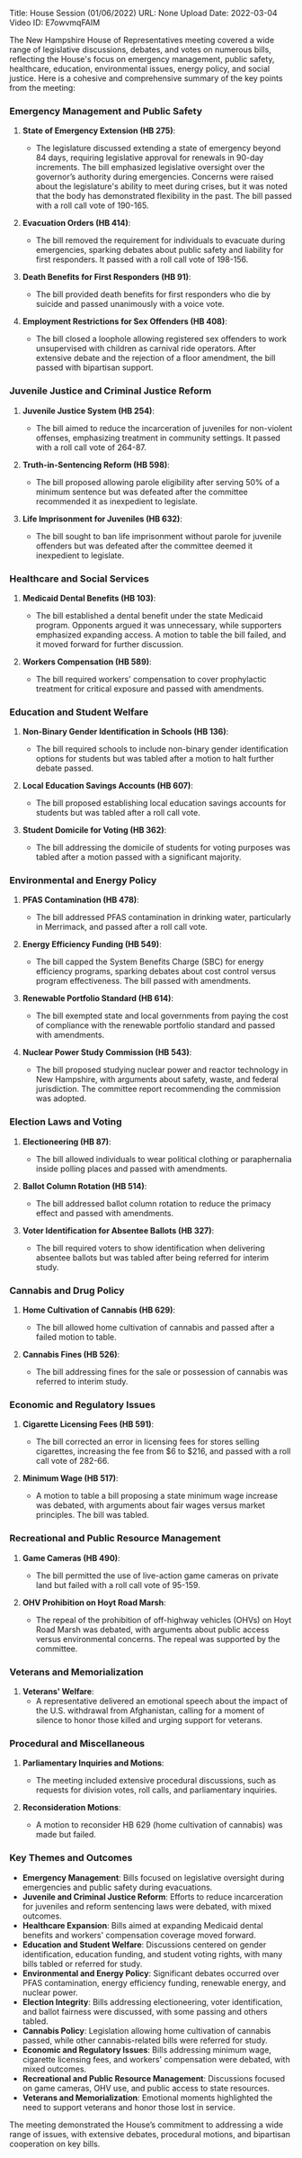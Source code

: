Title: House Session (01/06/2022)
URL: None
Upload Date: 2022-03-04
Video ID: E7owvmqFAIM

The New Hampshire House of Representatives meeting covered a wide range of legislative discussions, debates, and votes on numerous bills, reflecting the House's focus on emergency management, public safety, healthcare, education, environmental issues, energy policy, and social justice. Here is a cohesive and comprehensive summary of the key points from the meeting:

### **Emergency Management and Public Safety**
1. **State of Emergency Extension (HB 275)**:  
   - The legislature discussed extending a state of emergency beyond 84 days, requiring legislative approval for renewals in 90-day increments. The bill emphasized legislative oversight over the governor’s authority during emergencies. Concerns were raised about the legislature's ability to meet during crises, but it was noted that the body has demonstrated flexibility in the past. The bill passed with a roll call vote of 190-165.  

2. **Evacuation Orders (HB 414)**:  
   - The bill removed the requirement for individuals to evacuate during emergencies, sparking debates about public safety and liability for first responders. It passed with a roll call vote of 198-156.  

3. **Death Benefits for First Responders (HB 91)**:  
   - The bill provided death benefits for first responders who die by suicide and passed unanimously with a voice vote.  

4. **Employment Restrictions for Sex Offenders (HB 408)**:  
   - The bill closed a loophole allowing registered sex offenders to work unsupervised with children as carnival ride operators. After extensive debate and the rejection of a floor amendment, the bill passed with bipartisan support.  

### **Juvenile Justice and Criminal Justice Reform**
1. **Juvenile Justice System (HB 254)**:  
   - The bill aimed to reduce the incarceration of juveniles for non-violent offenses, emphasizing treatment in community settings. It passed with a roll call vote of 264-87.  

2. **Truth-in-Sentencing Reform (HB 598)**:  
   - The bill proposed allowing parole eligibility after serving 50% of a minimum sentence but was defeated after the committee recommended it as inexpedient to legislate.  

3. **Life Imprisonment for Juveniles (HB 632)**:  
   - The bill sought to ban life imprisonment without parole for juvenile offenders but was defeated after the committee deemed it inexpedient to legislate.  

### **Healthcare and Social Services**
1. **Medicaid Dental Benefits (HB 103)**:  
   - The bill established a dental benefit under the state Medicaid program. Opponents argued it was unnecessary, while supporters emphasized expanding access. A motion to table the bill failed, and it moved forward for further discussion.  

2. **Workers Compensation (HB 589)**:  
   - The bill required workers' compensation to cover prophylactic treatment for critical exposure and passed with amendments.  

### **Education and Student Welfare**
1. **Non-Binary Gender Identification in Schools (HB 136)**:  
   - The bill required schools to include non-binary gender identification options for students but was tabled after a motion to halt further debate passed.  

2. **Local Education Savings Accounts (HB 607)**:  
   - The bill proposed establishing local education savings accounts for students but was tabled after a roll call vote.  

3. **Student Domicile for Voting (HB 362)**:  
   - The bill addressing the domicile of students for voting purposes was tabled after a motion passed with a significant majority.  

### **Environmental and Energy Policy**
1. **PFAS Contamination (HB 478)**:  
   - The bill addressed PFAS contamination in drinking water, particularly in Merrimack, and passed after a roll call vote.  

2. **Energy Efficiency Funding (HB 549)**:  
   - The bill capped the System Benefits Charge (SBC) for energy efficiency programs, sparking debates about cost control versus program effectiveness. The bill passed with amendments.  

3. **Renewable Portfolio Standard (HB 614)**:  
   - The bill exempted state and local governments from paying the cost of compliance with the renewable portfolio standard and passed with amendments.  

4. **Nuclear Power Study Commission (HB 543)**:  
   - The bill proposed studying nuclear power and reactor technology in New Hampshire, with arguments about safety, waste, and federal jurisdiction. The committee report recommending the commission was adopted.  

### **Election Laws and Voting**
1. **Electioneering (HB 87)**:  
   - The bill allowed individuals to wear political clothing or paraphernalia inside polling places and passed with amendments.  

2. **Ballot Column Rotation (HB 514)**:  
   - The bill addressed ballot column rotation to reduce the primacy effect and passed with amendments.  

3. **Voter Identification for Absentee Ballots (HB 327)**:  
   - The bill required voters to show identification when delivering absentee ballots but was tabled after being referred for interim study.  

### **Cannabis and Drug Policy**
1. **Home Cultivation of Cannabis (HB 629)**:  
   - The bill allowed home cultivation of cannabis and passed after a failed motion to table.  

2. **Cannabis Fines (HB 526)**:  
   - The bill addressing fines for the sale or possession of cannabis was referred to interim study.  

### **Economic and Regulatory Issues**
1. **Cigarette Licensing Fees (HB 591)**:  
   - The bill corrected an error in licensing fees for stores selling cigarettes, increasing the fee from $6 to $216, and passed with a roll call vote of 282-66.  

2. **Minimum Wage (HB 517)**:  
   - A motion to table a bill proposing a state minimum wage increase was debated, with arguments about fair wages versus market principles. The bill was tabled.  

### **Recreational and Public Resource Management**
1. **Game Cameras (HB 490)**:  
   - The bill permitted the use of live-action game cameras on private land but failed with a roll call vote of 95-159.  

2. **OHV Prohibition on Hoyt Road Marsh**:  
   - The repeal of the prohibition of off-highway vehicles (OHVs) on Hoyt Road Marsh was debated, with arguments about public access versus environmental concerns. The repeal was supported by the committee.  

### **Veterans and Memorialization**
1. **Veterans' Welfare**:  
   - A representative delivered an emotional speech about the impact of the U.S. withdrawal from Afghanistan, calling for a moment of silence to honor those killed and urging support for veterans.  

### **Procedural and Miscellaneous**
1. **Parliamentary Inquiries and Motions**:  
   - The meeting included extensive procedural discussions, such as requests for division votes, roll calls, and parliamentary inquiries.  

2. **Reconsideration Motions**:  
   - A motion to reconsider HB 629 (home cultivation of cannabis) was made but failed.  

### **Key Themes and Outcomes**
- **Emergency Management**: Bills focused on legislative oversight during emergencies and public safety during evacuations.  
- **Juvenile and Criminal Justice Reform**: Efforts to reduce incarceration for juveniles and reform sentencing laws were debated, with mixed outcomes.  
- **Healthcare Expansion**: Bills aimed at expanding Medicaid dental benefits and workers' compensation coverage moved forward.  
- **Education and Student Welfare**: Discussions centered on gender identification, education funding, and student voting rights, with many bills tabled or referred for study.  
- **Environmental and Energy Policy**: Significant debates occurred over PFAS contamination, energy efficiency funding, renewable energy, and nuclear power.  
- **Election Integrity**: Bills addressing electioneering, voter identification, and ballot fairness were discussed, with some passing and others tabled.  
- **Cannabis Policy**: Legislation allowing home cultivation of cannabis passed, while other cannabis-related bills were referred for study.  
- **Economic and Regulatory Issues**: Bills addressing minimum wage, cigarette licensing fees, and workers' compensation were debated, with mixed outcomes.  
- **Recreational and Public Resource Management**: Discussions focused on game cameras, OHV use, and public access to state resources.  
- **Veterans and Memorialization**: Emotional moments highlighted the need to support veterans and honor those lost in service.  

The meeting demonstrated the House’s commitment to addressing a wide range of issues, with extensive debates, procedural motions, and bipartisan cooperation on key bills.